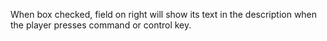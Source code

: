 When box checked, field on right will show its text in the description when the player presses command or control key.